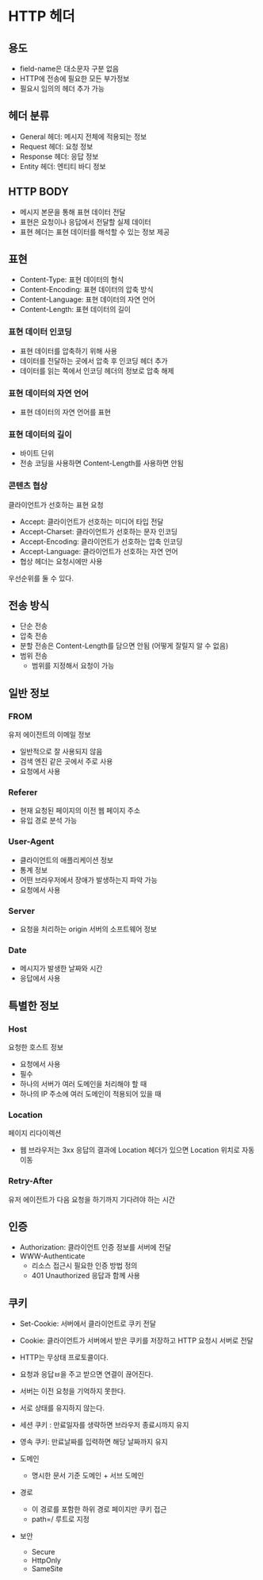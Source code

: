 # HTTP 헤더

## 용도

- field-name은 대소문자 구분 없음
- HTTP에 전송에 필요한 모든 부가정보
- 필요시 임의의 헤더 추가 가능

## 헤더 분류

- General 헤더: 메시지 전체에 적용되는 정보
- Request 헤더: 요청 정보
- Response 헤더: 응답 정보
- Entity 헤더: 엔티티 바디 정보

## HTTP BODY

- 메시지 본문을 통해 표현 데이터 전달
- 표현은 요청이나 응답에서 전달할 실제 데이터
- 표현 헤더는 표현 데이터를 해석할 수 있는 정보 제공

## 표현

- Content-Type: 표현 데이터의 형식
- Content-Encoding: 표현 데이터의 압축 방식
- Content-Language: 표현 데이터의 자연 언어
- Content-Length: 표현 데이터의 길이

### 표현 데이터 인코딩

- 표현 데이터를 압축하기 위해 사용
- 데이터를 전달하는 곳에서 압축 후 인코딩 헤더 추가
- 데이터를 읽는 쪽에서 인코딩 헤더의 정보로 압축 해제

### 표현 데이터의 자연 언어

- 표현 데이터의 자연 언어를 표현

### 표현 데이터의 길이

- 바이트 단위
- 전송 코딩을 사용하면 Content-Length를 사용하면 안됨

### 콘텐츠 협상

클라이언트가 선호하는 표현 요청

- Accept: 클라이언트가 선호하는 미디어 타입 전달
- Accept-Charset: 클라이언트가 선호하는 문자 인코딩
- Accept-Encoding: 클라이언트가 선호하는 압축 인코딩
- Accept-Language: 클라이언트가 선호하는 자연 언어
- 협상 헤더는 요청시에만 사용

우선순위를 둘 수 있다.

## 전송 방식

- 단순 전송
- 압축 전송
- 분할 전송은 Content-Length를 담으면 안됨 (어떻게 잘릴지 알 수 없음)
- 범위 전송
    - 범위를 지정해서 요청이 가능


## 일반 정보

### FROM

유저 에이전트의 이메일 정보

- 일반적으로 잘 사용되지 않음
- 검색 엔진 같은 곳에서 주로 사용
- 요청에서 사용

### Referer

- 현재 요청된 페이지의 이전 웹 페이지 주소
- 유입 경로 분석 가능

### User-Agent

- 클라이언트의 애플리케이션 정보
- 통계 정보
- 어떤 브라우저에서 장애가 발생하는지 파악 가능
- 요청에서 사용

### Server

- 요청을 처리하는 origin 서버의 소프트웨어 정보

### Date

- 메시지가 발생한 날짜와 시간
- 응답에서 사용

## 특별한 정보

### Host

요청한 호스트 정보

- 요청에서 사용
- 필수
- 하나의 서버가 여러 도메인을 처리해야 할 때
- 하나의 IP 주소에 여러 도메인이 적용되어 있을 때

### Location

페이지 리다이렉션

- 웹 브라우저는 3xx 응답의 결과에 Location 헤더가 있으면 Location 위치로 자동 이동



### Retry-After

유저 에이전트가 다음 요청을 하기까지 기다려야 하는 시간

## 인증

- Authorization: 클라이언트 인증 정보를 서버에 전달
- WWW-Authenticate
    - 리소스 접근시 필요한 인증 방법 정의
    - 401 Unauthorized 응답과 함께 사용


## 쿠키

- Set-Cookie: 서버에서 클라이언트로 쿠키 전달
- Cookie: 클라이언트가 서버에서 받은 쿠키를 저장하고 HTTP 요청시 서버로 전달

- HTTP는 무상태 프로토콜이다.
- 요청과 응답ㅂ을 주고 받으면 연결이 끊어진다.
- 서버는 이전 요청을 기억하지 못한다.
- 서로 상태를 유지하지 않는다.
- 세션 쿠키 : 만료일자를 생략하면 브라우저 종료시까지 유지
- 영속 쿠키: 만료날짜를 입력하면 해당 날짜까지 유지
- 도메인
    - 명시한 문서 기준 도메인 + 서브 도메인
- 경로
    - 이 경로를 포함한 하위 경로 페이지만 쿠키 접근
    - path=/ 루트로 지정
- 보안
    - Secure
    - HttpOnly
    - SameSite
